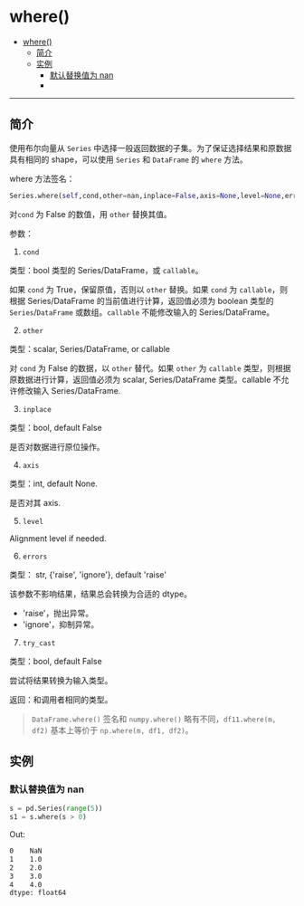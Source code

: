 # where()

- [where()](#where)
  - [简介](#%e7%ae%80%e4%bb%8b)
  - [实例](#%e5%ae%9e%e4%be%8b)
    - [默认替换值为 nan](#%e9%bb%98%e8%ae%a4%e6%9b%bf%e6%8d%a2%e5%80%bc%e4%b8%ba-nan)
    - [](#)

***

## 简介

使用布尔向量从 `Series` 中选择一般返回数据的子集。为了保证选择结果和原数据具有相同的 shape，可以使用 `Series` 和 `DataFrame` 的 `where` 方法。

where 方法签名：

```py
Series.where(self,cond,other=nan,inplace=False,axis=None,level=None,errors='raise',try_cast=False)
```

对`cond` 为 False 的数值，用 `other` 替换其值。

参数：

1. `cond`

类型：bool 类型的 Series/DataFrame，或 `callable`。

如果 `cond` 为 True，保留原值，否则以 `other` 替换。如果 `cond` 为 `callable`，则根据 Series/DataFrame 的当前值进行计算，返回值必须为 boolean 类型的 `Series`/`DataFrame` 或数组。`callable` 不能修改输入的 Series/DataFrame。

2. `other`

类型：scalar, Series/DataFrame, or callable

对 `cond` 为 False 的数据，以 `other` 替代。如果 `other` 为 `callable` 类型，则根据原数据进行计算，返回值必须为 scalar, Series/DataFrame 类型。callable 不允许修改输入 Series/DataFrame.

3. `inplace`

类型：bool, default False

是否对数据进行原位操作。

4. `axis`

类型：int, default None.

是否对其 axis.

5. `level`

Alignment level if needed.

6. `errors`

类型： str, {'raise', 'ignore'}, default 'raise'

该参数不影响结果，结果总会转换为合适的 dtype。

- 'raise'，抛出异常。
- 'ignore'，抑制异常。

7. `try_cast`

类型：bool, default False

尝试将结果转换为输入类型。

返回：和调用者相同的类型。

> `DataFrame.where()` 签名和 `numpy.where()` 略有不同，`df11.where(m, df2)` 基本上等价于 `np.where(m, df1, df2)`。

## 实例

### 默认替换值为 nan

```py
s = pd.Series(range(5))
s1 = s.where(s > 0)
```

Out:

```cmd
0    NaN
1    1.0
2    2.0
3    3.0
4    4.0
dtype: float64
```

### 